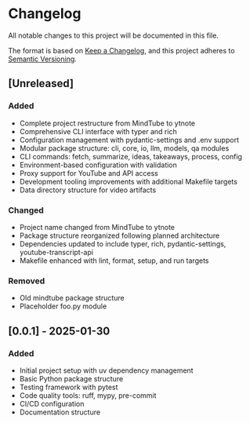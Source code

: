 # Changelog

All notable changes to this project will be documented in this file.

The format is based on [Keep a Changelog](https://keepachangelog.com/en/1.0.0/),
and this project adheres to [Semantic Versioning](https://semver.org/spec/v2.0.0.html).

## [Unreleased]

### Added
- Complete project restructure from MindTube to ytnote
- Comprehensive CLI interface with typer and rich
- Configuration management with pydantic-settings and .env support
- Modular package structure: cli, core, io, llm, models, qa modules
- CLI commands: fetch, summarize, ideas, takeaways, process, config
- Environment-based configuration with validation
- Proxy support for YouTube and API access
- Development tooling improvements with additional Makefile targets
- Data directory structure for video artifacts

### Changed
- Project name changed from MindTube to ytnote
- Package structure reorganized following planned architecture
- Dependencies updated to include typer, rich, pydantic-settings, youtube-transcript-api
- Makefile enhanced with lint, format, setup, and run targets

### Removed
- Old mindtube package structure
- Placeholder foo.py module

## [0.0.1] - 2025-01-30

### Added
- Initial project setup with uv dependency management
- Basic Python package structure
- Testing framework with pytest
- Code quality tools: ruff, mypy, pre-commit
- CI/CD configuration
- Documentation structure